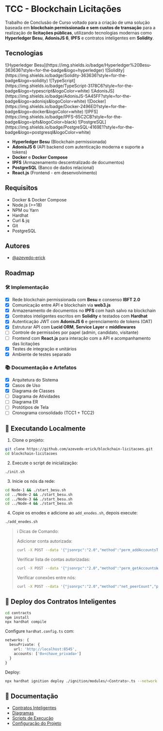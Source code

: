 # TCC - Blockchain Licitações

Trabalho de Conclusão de Curso voltado para a criação de uma solução baseada em **blockchain permissionada e sem custos de transação** para a realização de **licitações públicas**, utilizando tecnologias modernas como **Hyperledger Besu**, **AdonisJS 6**, **IPFS** e contratos inteligentes em **Solidity**.

## Tecnologias
<p>
![Hyperledger Besu](https://img.shields.io/badge/Hyperledger%20Besu-363636?style=for-the-badge&logo=hyperledger)
![Solidity](https://img.shields.io/badge/Solidity-363636?style=for-the-badge&logo=solidity)
![TypeScript](https://img.shields.io/badge/TypeScript-3178C6?style=for-the-badge&logo=typescript&logoColor=white)
![AdonisJS](https://img.shields.io/badge/AdonisJS-5A45FF?style=for-the-badge&logo=adonisjs&logoColor=white)
![Docker](https://img.shields.io/badge/Docker-2496ED?style=for-the-badge&logo=docker&logoColor=white)
![IPFS](https://img.shields.io/badge/IPFS-65C2CB?style=for-the-badge&logo=ipfs&logoColor=black)
![PostgreSQL](https://img.shields.io/badge/PostgreSQL-4169E1?style=for-the-badge&logo=postgresql&logoColor=white)
</p>

- **Hyperledger Besu** (Blockchain permissionada)
- **AdonisJS 6** (API backend com autenticação moderna e suporte a tokens)
- **Docker** e **Docker Compose**
- **IPFS** (Armazenamento descentralizado de documentos)
- **PostgreSQL** (Banco de dados relacional)
- **React.js** (Frontend - em desenvolvimento)

## Requisitos

- Docker & Docker Compose
- Node.js (>=18)
- NPM ou Yarn
- Hardhat
- Curl & jq
- Git
- PostgreSQL

## Autores

- [@azevedo-erick](https://github.com/azevedo-erick)

## Roadmap

### 🛠️ Implementação

- [x] Rede blockchain permissionada com **Besu** e consenso **IBFT 2.0**
- [x] Comunicação entre API e blockchain via **web3.js**
- [x] Armazenamento de documentos no **IPFS** com hash salvo na blockchain
- [x] Contratos inteligentes escritos em **Solidity** e testados com **Hardhat**
- [x] Autenticação JWT com **AdonisJS 6** e gerenciamento de tokens (OAT)
- [x] Estruturar API com **Lucid ORM**, **Service Layer** e **middlewares**
- [ ] Controle de permissões por papel (admin, candidato, visitante)
- [ ] Frontend com **React.js** para interação com a API e acompanhamento das licitações
- [X] Testes de integração e unitários
- [X] Ambiente de testes separado
 
### 📚 Documentação e Artefatos

- [x] Arquitetura do Sistema
- [x] Casos de Uso
- [x] Diagrama de Classes
- [ ] Diagrama de Atividades
- [ ] Diagrama ER
- [ ] Protótipos de Tela
- [ ] Cronograma consolidado (TCC1 + TCC2)

## 🚀 Executando Localmente

1. Clone o projeto:
```bash
git clone https://github.com/azevedo-erick/blockchain-licitacoes.git
cd blockchain-licitacoes
```

2. Execute o script de inicialização:
```bash
./init.sh
```

3. Inicie os nós da rede:
```bash
cd Node-1 && ./start_besu.sh
cd ../Node-2 && ./start_besu.sh
cd ../Node-3 && ./start_besu.sh
cd ../Node-4 && ./start_besu.sh
```

4. Copie os enodes e adicione ao `add_enodes.sh`, depois execute:
```bash
./add_enodes.sh
```

> ℹ️ Dicas de Comando:
> 
> Adicionar conta autorizada:
> ```bash
> curl -X POST --data '{"jsonrpc":"2.0","method":"perm_addAccountsToWhitelist","params":[["0x<endereco>"]],"id":1}' http://localhost:8545
> ```
>
> Verificar lista de contas autorizadas:
> ```bash
> curl -X POST --data '{"jsonrpc":"2.0","method":"perm_getAccountsWhitelist","params":[],"id":1}' http://localhost:8545
> ```
>
> Verificar conexões entre nós:
> ```bash
> curl -X POST --data '{"jsonrpc":"2.0","method":"net_peerCount","params":[],"id":1}' http://localhost:8545
> ```

## 🔧 Deploy dos Contratos Inteligentes

```bash
cd contracts
npm install
npx hardhat compile
```

Configure `hardhat.config.ts` com:
```ts
networks: {
  besuPrivate: {
    url: 'http://localhost:8545',
    accounts: ['0x<chave_privada>']
  }
}
```

Deploy:
```bash
npx hardhat ignition deploy ./ignition/modules/<Contrato>.ts --network besuPrivate
```

## 📄 Documentação

- [Contratos Inteligentes](docs/contracts.md)
- [Diagramas](docs/diagrams.md)
- [Scripts de Execução](docs/scripts.md)
- [Configuração do Projeto](docs/configuration.md)
